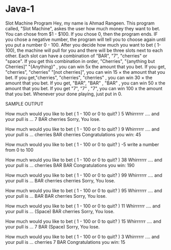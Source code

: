 # Java-1
Slot Machine Program
 Hey, my name is Ahmad Rangeen. This program called, "Slot Machine", 
 askes the user how much money they want to bet. You can chose 
 from $1 - $100. If you chose 0, then the program ends. IF you chose a 
 negative number, the program will tell you to choose again until you put a number 0 - 100.
 After you decide how much you want to bet ( 1- 100), the machine will pull for you and
 there will be three slots next to each other. Each slot can have a combination 
 of "BAR", "7", "cherries" or "space". If you get this combination in order,
 "Cherries", "{anything but Cherries]" "{Anything}" , you can win 5x the amount that you bet.
 If you get, "cherries”, "cherries"  "[not cherries]", you can win  15 × the amount that you bet.
 If you get,"cherries", "cherries", "cherries" , you can win 30 × the amount that you bet. 
 If you get, "BAR", "BAR" , "BAR" , you can win 50 x the amount that you bet.
 If you get "7", "7" , "7", you can win 100 x the amount that you bet. Whenever your done playing, just put in 0. 
 
 
SAMPLE OUTPUT 

How much would you like to bet ( 1 - 100 or 0 to quit? )
5
Whirrrrrr .... and your pull is ...
7  BAR   cherries 
Sorry, You lose.

How much would you like to bet ( 1 - 100 or 0 to quit? )
9
Whirrrrrr .... and your pull is ...
 cherries   BAR   cherries 
Congratulations you win: 45

How much would you like to bet ( 1 - 100 or 0 to quit? )
-5
write a number from 0 to 100 

How much would you like to bet ( 1 - 100 or 0 to quit? )
38
Whirrrrrr .... and your pull is ...
 cherries   BAR   BAR 
Congratulations you win: 190

How much would you like to bet ( 1 - 100 or 0 to quit? )
99
Whirrrrrr .... and your pull is ...
 BAR   cherries   cherries 
Sorry, You lose.

How much would you like to bet ( 1 - 100 or 0 to quit? )
95
Whirrrrrr .... and your pull is ...
 BAR   BAR   cherries 
Sorry, You lose.

How much would you like to bet ( 1 - 100 or 0 to quit? )
11
Whirrrrrr .... and your pull is ...
 (Space)   BAR   cherries 
Sorry, You lose.

How much would you like to bet ( 1 - 100 or 0 to quit? )
15
Whirrrrrr .... and your pull is ...
7  BAR   (Space) 
Sorry, You lose.

How much would you like to bet ( 1 - 100 or 0 to quit? )
3
Whirrrrrr .... and your pull is ...
 cherries  7  BAR 
Congratulations you win: 15


